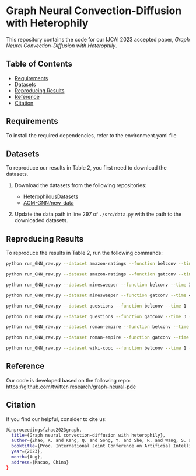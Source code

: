 # Graph Neural Convection-Diffusion with Heterophily

This repository contains the code for our IJCAI 2023 accepted paper, *Graph Neural Convection-Diffusion with Heterophily*.

## Table of Contents

- [Requirements](#requirements)
- [Datasets](#datasets)
- [Reproducing Results](#reproducing-results)
- [Reference](#reference)
- [Citation](#citation)

## Requirements

To install the required dependencies, refer to the environment.yaml file


## Datasets

To reproduce our results in Table 2, you first need to download the datasets.

1. Download the datasets from the following repositories:
    - [HeterophilousDatasets](https://github.com/heterophily-submit/HeterophilousDatasets)
    - [ACM-GNN/new_data](https://github.com/SitaoLuan/ACM-GNN/tree/main/new_data)

2. Update the data path in line 297 of `./src/data.py` with the path to the downloaded datasets.

## Reproducing Results

To reproduce the results in Table 2, run the following commands:

```bash
python run_GNN_raw.py --dataset amazon-ratings --function belconv --time 1 --epoch 1000 --step_size 1 --dropout 0.2 --lr 0.01 --method euler --no_early --cuda 1 --hidden_dim 64 --block constant  

python run_GNN_raw.py --dataset amazon-ratings --function gatconv --time 1 --epoch 1000 --step_size 0.5 --dropout 0.2 --lr 0.01 --method euler --no_early --random_split --cuda 2 --hidden_dim 64

python run_GNN_raw.py --dataset minesweeper --function belconv --time 3 --epoch 1000 --step_size 1 --dropout 0.2 --lr 0.01 --method rk4 --no_early --cuda 1 --hidden_dim 64 --block attention --decay 0.001

python run_GNN_raw.py --dataset minesweeper --function gatconv --time 4 --epoch 600 --step_size 1 --dropout 0.2 --lr 0.01 --method rk4 --no_early --cuda 2 --hidden_dim 64 --block constant --decay 0.001

python run_GNN_raw.py --dataset questions --function belconv --time 1 --epoch 1000 --step_size 1 --dropout 0.2 --lr 0.01 --method euler --no_early --cuda 1 --hidden_dim 64 --block constant

python run_GNN_raw.py --dataset questions --function gatconv --time 3 --epoch 1000 --step_size 1 --dropout 0.2 --lr 0.01 --method euler --no_early --cuda 3

python run_GNN_raw.py --dataset roman-empire --function belconv --time 1 --epoch 1000 --step_size 1 --dropout 0.2 --lr 0.01 --method euler --no_early --cuda 1 --hidden_dim 256 --block constant

python run_GNN_raw.py --dataset roman-empire --function gatconv --time 3 --epoch 1000 --step_size 1 --dropout 0.2 --lr 0.01 --method euler --no_early --cuda 2 --hidden_dim 64 --block constant --decay 0.001

python run_GNN_raw.py --dataset wiki-cooc --function belconv --time 1 --epoch
```

## Reference 

Our code is developed based on the following repo:
https://github.com/twitter-research/graph-neural-pde



## Citation

If you find our helpful, consider to cite us:
```bash
@inproceedings{zhao2023graph,
  title={Graph neural convection-diffusion with heterophily},
  author={Zhao, K. and Kang, Q. and Song, Y. and She, R. and Wang, S. and Tay, W. P.},
  booktitle={Proc. International Joint Conference on Artificial Intelligence},
  year={2023},
  month={Aug},
  address={Macao, China}
}



